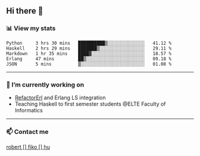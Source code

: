 ## Hi there 👋

### 📊 View my stats

<!--START_SECTION:waka-->
```text
Python     3 hrs 30 mins   ██████████▒░░░░░░░░░░░░░░   41.12 % 
Haskell    2 hrs 29 mins   ███████▒░░░░░░░░░░░░░░░░░   29.11 % 
Markdown   1 hr 35 mins    ████▓░░░░░░░░░░░░░░░░░░░░   18.57 % 
Erlang     47 mins         ██▒░░░░░░░░░░░░░░░░░░░░░░   09.18 % 
JSON       5 mins          ▒░░░░░░░░░░░░░░░░░░░░░░░░   01.08 % 
```
<!--END_SECTION:waka-->


---

### 🔭 I’m currently working on
- [RefactorErl](https://plc.inf.elte.hu/erlang/) and Erlang LS integration
- Teaching Haskell to first semester students @ELTE Faculty of Informatics

---



### 📫 Contact me
[robert [] fiko [] hu](mailto:robert@fiko.hu)



<!--
**robertfiko/robertfiko** is a ✨ _special_ ✨ repository because its `README.md` (this file) appears on your GitHub profile.

Here are some ideas to get you started:

- 🔭 I’m currently working on ...
- 🌱 I’m currently learning ...
- 👯 I’m looking to collaborate on ...
- 🤔 I’m looking for help with ...
- 💬 Ask me about ...
- 📫 How to reach me: ...
- 😄 Pronouns: ...
- ⚡ Fun fact: ...
-->
